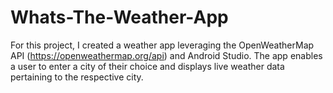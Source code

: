 # Whats-The-Weather-App

For this project, I created a weather app leveraging the OpenWeatherMap API (https://openweathermap.org/api) and Android Studio. The app enables a user to enter a city of their choice and displays live weather data pertaining to the respective city.
